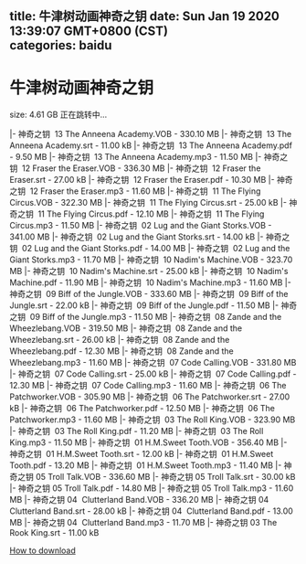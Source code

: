 
title: 牛津树动画神奇之钥
date: Sun Jan 19 2020 13:39:07 GMT+0800 (CST)    
categories: baidu
---

# 牛津树动画神奇之钥
size: 4.61 GB
 正在跳转中...
 
|- 神奇之钥  13 The Anneena Academy.VOB - 330.10 MB
|- 神奇之钥  13 The Anneena Academy.srt - 11.00 kB
|- 神奇之钥  13 The Anneena Academy.pdf - 9.50 MB
|- 神奇之钥  13 The Anneena Academy.mp3 - 11.50 MB
|- 神奇之钥  12 Fraser the Eraser.VOB - 336.30 MB
|- 神奇之钥  12 Fraser the Eraser.srt - 27.00 kB
|- 神奇之钥  12 Fraser the Eraser.pdf - 10.30 MB
|- 神奇之钥  12 Fraser the Eraser.mp3 - 11.60 MB
|- 神奇之钥  11 The Flying Circus.VOB - 322.30 MB
|- 神奇之钥  11 The Flying Circus.srt - 25.00 kB
|- 神奇之钥  11 The Flying Circus.pdf - 12.10 MB
|- 神奇之钥  11 The Flying Circus.mp3 - 11.50 MB
|- 神奇之钥  02 Lug and the Giant Storks.VOB - 341.00 MB
|- 神奇之钥  02 Lug and the Giant Storks.srt - 14.00 kB
|- 神奇之钥  02 Lug and the Giant Storks.pdf - 14.00 MB
|- 神奇之钥  02 Lug and the Giant Storks.mp3 - 11.70 MB
|- 神奇之钥  10 Nadim's Machine.VOB - 323.70 MB
|- 神奇之钥  10 Nadim's Machine.srt - 25.00 kB
|- 神奇之钥  10 Nadim's Machine.pdf - 11.90 MB
|- 神奇之钥  10 Nadim's Machine.mp3 - 11.60 MB
|- 神奇之钥  09 Biff of the Jungle.VOB - 333.60 MB
|- 神奇之钥  09 Biff of the Jungle.srt - 22.00 kB
|- 神奇之钥  09 Biff of the Jungle.pdf - 11.50 MB
|- 神奇之钥  09 Biff of the Jungle.mp3 - 11.50 MB
|- 神奇之钥  08 Zande and the Wheezlebang.VOB - 319.50 MB
|- 神奇之钥  08 Zande and the Wheezlebang.srt - 26.00 kB
|- 神奇之钥  08 Zande and the Wheezlebang.pdf - 12.30 MB
|- 神奇之钥  08 Zande and the Wheezlebang.mp3 - 11.60 MB
|- 神奇之钥  07 Code Calling.VOB - 331.80 MB
|- 神奇之钥  07 Code Calling.srt - 25.00 kB
|- 神奇之钥  07 Code Calling.pdf - 12.30 MB
|- 神奇之钥  07 Code Calling.mp3 - 11.60 MB
|- 神奇之钥  06 The Patchworker.VOB - 305.90 MB
|- 神奇之钥  06 The Patchworker.srt - 27.00 kB
|- 神奇之钥  06 The Patchworker.pdf - 12.50 MB
|- 神奇之钥  06 The Patchworker.mp3 - 11.60 MB
|- 神奇之钥  03 The Roll King.VOB - 323.90 MB
|- 神奇之钥  03 The Roll King.pdf - 11.20 MB
|- 神奇之钥  03 The Roll King.mp3 - 11.50 MB
|- 神奇之钥  01 H.M.Sweet Tooth.VOB - 356.40 MB
|- 神奇之钥  01 H.M.Sweet Tooth.srt - 12.00 kB
|- 神奇之钥  01 H.M.Sweet Tooth.pdf - 13.20 MB
|- 神奇之钥  01 H.M.Sweet Tooth.mp3 - 11.40 MB
|- 神奇之钥 05 Troll Talk.VOB - 336.60 MB
|- 神奇之钥 05 Troll Talk.srt - 30.00 kB
|- 神奇之钥 05 Troll Talk.pdf - 14.80 MB
|- 神奇之钥 05 Troll Talk.mp3 - 11.60 MB
|- 神奇之钥 04  Clutterland Band.VOB - 336.20 MB
|- 神奇之钥 04  Clutterland Band.srt - 28.00 kB
|- 神奇之钥 04  Clutterland Band.pdf - 13.00 MB
|- 神奇之钥 04  Clutterland Band.mp3 - 11.70 MB
|- 神奇之钥 03  The Rook King.srt - 11.00 kB

[How to download](https://bpcam.bemobtrk.com/go/2ceec3aa-1ca2-46d6-b9ff-aaa5c184517c?jno=5402)